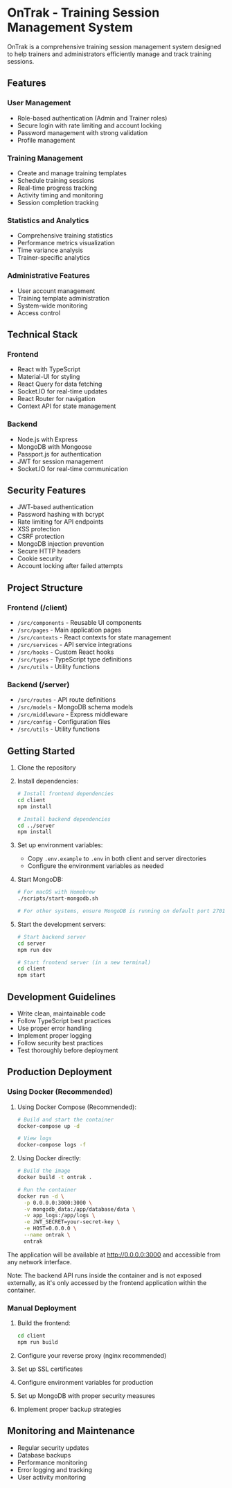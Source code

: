 # OnTrak - Training Session Management System

OnTrak is a comprehensive training session management system designed to help trainers and administrators efficiently manage and track training sessions.

## Features

### User Management
- Role-based authentication (Admin and Trainer roles)
- Secure login with rate limiting and account locking
- Password management with strong validation
- Profile management

### Training Management
- Create and manage training templates
- Schedule training sessions
- Real-time progress tracking
- Activity timing and monitoring
- Session completion tracking

### Statistics and Analytics
- Comprehensive training statistics
- Performance metrics visualization
- Time variance analysis
- Trainer-specific analytics

### Administrative Features
- User account management
- Training template administration
- System-wide monitoring
- Access control

## Technical Stack

### Frontend
- React with TypeScript
- Material-UI for styling
- React Query for data fetching
- Socket.IO for real-time updates
- React Router for navigation
- Context API for state management

### Backend
- Node.js with Express
- MongoDB with Mongoose
- Passport.js for authentication
- JWT for session management
- Socket.IO for real-time communication

## Security Features
- JWT-based authentication
- Password hashing with bcrypt
- Rate limiting for API endpoints
- XSS protection
- CSRF protection
- MongoDB injection prevention
- Secure HTTP headers
- Cookie security
- Account locking after failed attempts

## Project Structure

### Frontend (/client)
- `/src/components` - Reusable UI components
- `/src/pages` - Main application pages
- `/src/contexts` - React contexts for state management
- `/src/services` - API service integrations
- `/src/hooks` - Custom React hooks
- `/src/types` - TypeScript type definitions
- `/src/utils` - Utility functions

### Backend (/server)
- `/src/routes` - API route definitions
- `/src/models` - MongoDB schema models
- `/src/middleware` - Express middleware
- `/src/config` - Configuration files
- `/src/utils` - Utility functions

## Getting Started

1. Clone the repository
2. Install dependencies:
   ```bash
   # Install frontend dependencies
   cd client
   npm install

   # Install backend dependencies
   cd ../server
   npm install
   ```

3. Set up environment variables:
   - Copy `.env.example` to `.env` in both client and server directories
   - Configure the environment variables as needed

4. Start MongoDB:
   ```bash
   # For macOS with Homebrew
   ./scripts/start-mongodb.sh

   # For other systems, ensure MongoDB is running on default port 27017
   ```

5. Start the development servers:
   ```bash
   # Start backend server
   cd server
   npm run dev

   # Start frontend server (in a new terminal)
   cd client
   npm start
   ```

## Development Guidelines

- Write clean, maintainable code
- Follow TypeScript best practices
- Use proper error handling
- Implement proper logging
- Follow security best practices
- Test thoroughly before deployment

## Production Deployment

### Using Docker (Recommended)

1. Using Docker Compose (Recommended):
   ```bash
   # Build and start the container
   docker-compose up -d

   # View logs
   docker-compose logs -f
   ```

2. Using Docker directly:
   ```bash
   # Build the image
   docker build -t ontrak .

   # Run the container
   docker run -d \
     -p 0.0.0.0:3000:3000 \
     -v mongodb_data:/app/database/data \
     -v app_logs:/app/logs \
     -e JWT_SECRET=your-secret-key \
     -e HOST=0.0.0.0 \
     --name ontrak \
     ontrak
   ```

The application will be available at http://0.0.0.0:3000 and accessible from any network interface.

Note: The backend API runs inside the container and is not exposed externally, as it's only accessed by the frontend application within the container.

### Manual Deployment

1. Build the frontend:
   ```bash
   cd client
   npm run build
   ```

2. Configure your reverse proxy (nginx recommended)
3. Set up SSL certificates
4. Configure environment variables for production
5. Set up MongoDB with proper security measures
6. Implement proper backup strategies

## Monitoring and Maintenance

- Regular security updates
- Database backups
- Performance monitoring
- Error logging and tracking
- User activity monitoring

